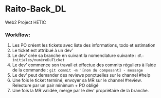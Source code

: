 # Raito-Back_DL
Web2 Project HETIC

### Workflow: 

1. Les PO créent les tickets avec liste des informations, todo et estimation
2. Le ticket est attribué à un dev’
3. Le dev’ crée sa branche en suivant la nomenclature suivante : `dl-initiales/numéroDuTicket`
4. Le dev’ commence son travail et effectue des commits réguliers à l’aide de la commande : `git commit -m '[nom du composant] - message`
5. Le dev’ peut demander des reviews ponctuelles sur le channel #help
6. Une fois le ticket terminé, envoyer sa MR sur le channel #review. Relecture par un pair minimum + PO obligé
7. Une fois la MR validée, merge par le dev’ propriétaire de la branche.
